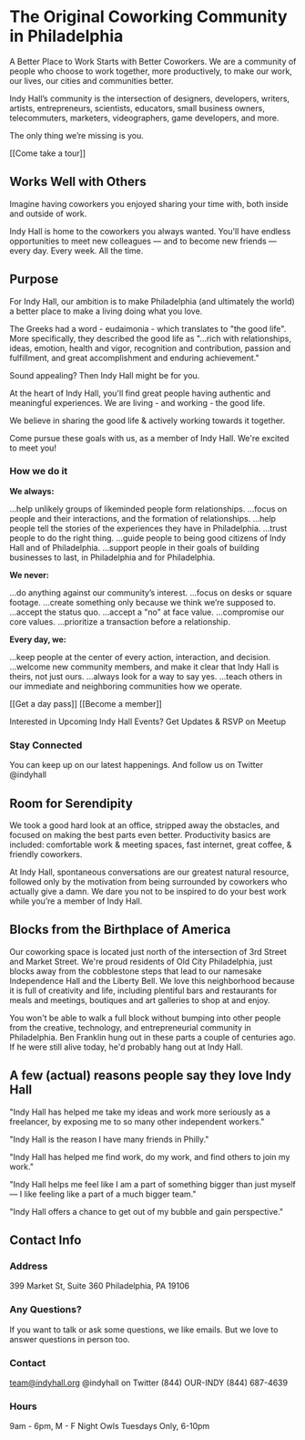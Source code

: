 # The Original Coworking Community in Philadelphia

A Better Place to Work Starts with Better Coworkers.
We are a community of people who choose to work together, more productively, to make our work, our lives, our cities and communities better.

Indy Hall’s community is the intersection of designers, developers, writers, artists, entrepreneurs, scientists, educators, small business owners, telecommuters, marketers, videographers, game developers, and more.

The only thing we’re missing is you.

[[Come take a tour]]

## Works Well with Others

Imagine having coworkers you enjoyed sharing your time with, both inside and outside of work.

Indy Hall is home to the coworkers you always wanted. You'll have endless opportunities to meet new colleagues — and to become new friends — every day. Every week. All the time.

## Purpose

For Indy Hall, our ambition is to make Philadelphia (and ultimately the world) a better place to make a living doing what you love.

The Greeks had a word - eudaimonia - which translates to "the good life". More specifically, they described the good life as "...rich with relationships, ideas, emotion, health and vigor, recognition and contribution, passion and fulfillment, and great accomplishment and enduring achievement."

Sound appealing? Then Indy Hall might be for you.

At the heart of Indy Hall, you'll find great people having authentic and meaningful experiences. We are living - and working - the good life.

We believe in sharing the good life & actively working towards it together.

Come pursue these goals with us, as a member of Indy Hall. We're excited to meet you!

### How we do it

**We always:**

...help unlikely groups of likeminded people form relationships.
...focus on people and their interactions, and the formation of relationships.
...help people tell the stories of the experiences they have in Philadelphia.
...trust people to do the right thing.
...guide people to being good citizens of Indy Hall and of Philadelphia.
...support people in their goals of building businesses to last, in Philadelphia and for Philadelphia.

**We never:**

...do anything against our community’s interest.
...focus on desks or square footage.
...create something only because we think we’re supposed to.
...accept the status quo.
...accept a "no" at face value.
...compromise our core values.
...prioritize a transaction before a relationship.

**Every day, we:**

...keep people at the center of every action, interaction, and decision.
...welcome new community members, and make it clear that Indy Hall is theirs, not just ours.
...always look for a way to say yes.
...teach others in our immediate and neighboring communities how we operate.

[[Get a day pass]] [[Become a member]]

Interested in Upcoming Indy Hall Events? Get Updates & RSVP on Meetup

### Stay Connected

You can keep up on our latest happenings. 
And follow us on Twitter @indyhall

## Room for Serendipity
We took a good hard look at an office, stripped away the obstacles, and focused on making the best parts even better. 
Productivity basics are included: comfortable work & meeting spaces, fast internet, great coffee, & friendly coworkers.

At Indy Hall, spontaneous conversations are our greatest natural resource, followed only by the motivation from being surrounded by coworkers who actually give a damn. We dare you not to be inspired to do your best work while you’re a member of Indy Hall.

## Blocks from the Birthplace of America
Our coworking space is located just north of the intersection of 3rd Street and Market Street. We're proud residents of Old City Philadelphia, just blocks away from the cobblestone steps that lead to our namesake Independence Hall and the Liberty Bell. We love this neighborhood because it is full of creativity and life, including plentiful bars and restaurants for meals and meetings, boutiques and art galleries to shop at and enjoy.

You won't be able to walk a full block without bumping into other people from the creative, technology, and entrepreneurial community in Philadelphia. Ben Franklin hung out in these parts a couple of centuries ago. If he were still alive today, he'd probably hang out at Indy Hall.

## A few (actual) reasons people say they love Indy Hall

"Indy Hall has helped me take my ideas and work more seriously as a freelancer, by exposing me to so many other independent workers."

"Indy Hall is the reason I have many friends in Philly."

"Indy Hall has helped me find work, do my work, and find others to join my work."

"Indy Hall helps me feel like I am a part of something bigger than just myself — I like feeling like a part of a much bigger team."

"Indy Hall offers a chance to get out of my bubble and gain perspective."

## Contact Info

### Address 
399 Market St, Suite 360 
Philadelphia, PA 19106

### Any Questions? 
If you want to talk or ask some questions, we like emails. But we love to answer questions in person too.

### Contact 
team@indyhall.org
@indyhall on Twitter
(844) OUR-INDY
(844) 687-4639

### Hours 
9am - 6pm, M - F
Night Owls
Tuesdays Only, 6-10pm
